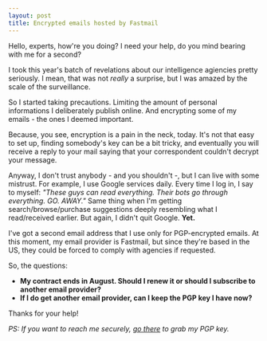 ```yaml
---
layout: post
title: Encrypted emails hosted by Fastmail
---
```

<i class="fa fa-lock fa-5x" style="margin-left:45%"></i>

Hello, experts, how're you doing? I need your help, do you mind bearing with me for a second?

I took this year's batch of revelations about our intelligence agiencies pretty seriously. I mean, that was not *really* a surprise, but I was amazed by the scale of the surveillance.

So I started taking precautions. Limiting the amount of personal informations I deliberately publish online. And encrypting some of my emails - the ones I deemed important.

Because, you see, encryption is a pain in the neck, today. It's not that easy to set up, finding somebody's key can be a bit tricky, and eventually you will receive a reply to your mail saying that your correspondent couldn't decrypt your message.

Anyway, I don't trust anybody - and you shouldn't -, but I can live with some mistrust. For example, I use Google services daily. Every time I log in, I say to myself: *"These guys can read everything. Their bots go through everything. GO. AWAY."* Same thing when I'm getting search/browse/purchase suggestions deeply resembling what I read/received earlier.
But again, I didn't quit Google. **Yet.**

I've got a second email address that I use only for PGP-encrypted emails. At this moment, my email provider is Fastmail, but since they're based in the US, they could be forced to comply with agencies if requested.

So, the questions:

* **My contract ends in August. Should I renew it or should I subscribe to another email provider?**
* **If I do get another email provider, can I keep the PGP key I have now?**

Thanks for your help!

*PS: If you want to reach me securely, [go there](http://basilesimon.fr/pgpkey.txt) to grab my PGP key.*
